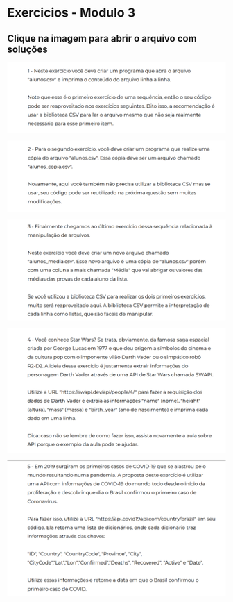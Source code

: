 # Exercicios - Modulo 3
## Clique na imagem para abrir o arquivo com soluções

[![Questão 1](img/Exercicio_01.png "Questão 1")](solucoes/Modulo_3.ipynb)

[![Questão 2](img/Exercicio_02.png "Questão 2")](solucoes/Modulo_3.ipynb)

[![Questão 3](img/Exercicio_03.png "Questão 3")](solucoes/Modulo_3.ipynb)

[![Questão 4](img/Exercicio_04.png "Questão 4")](solucoes/Modulo_3.ipynb)

[![Questão 5](img/Exercicio_05.png "Questão 4")](solucoes/Modulo_3.ipynb)